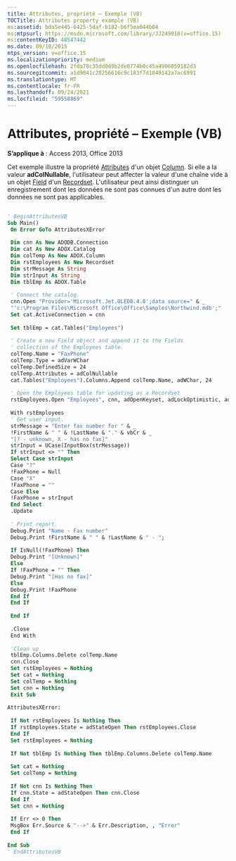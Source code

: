 ```yaml
---
title: Attributes, propriété – Exemple (VB)
TOCTitle: Attributes property example (VB)
ms:assetid: bda5e445-6425-5daf-b182-b6f5ea044b04
ms:mtpsurl: https://msdn.microsoft.com/library/JJ249918(v=office.15)
ms:contentKeyID: 48547442
ms.date: 09/18/2015
mtps_version: v=office.15
ms.localizationpriority: medium
ms.openlocfilehash: 2fda78c35dd0d9b2de0774b0c45a4906059182d3
ms.sourcegitcommit: a1d9041c20256616c9c183f7d1049142a7ac6991
ms.translationtype: MT
ms.contentlocale: fr-FR
ms.lasthandoff: 09/24/2021
ms.locfileid: "59558869"
---
```

# <a name="attributes-property-example-vb"></a>Attributes, propriété – Exemple (VB)


**S’applique à** : Access 2013, Office 2013

Cet exemple illustre la propriété [Attributes](attributes-property-adox.md) d'un objet [Column](column-object-adox.md). Si elle a la valeur **adColNullable**, l'utilisateur peut affecter la valeur d'une chaîne vide à un objet [Field](recordset-object-ado.md) d'un [Recordset](field-object-ado.md). L'utilisateur peut ainsi distinguer un enregistrement dont les données ne sont pas connues d'un autre dont les données ne sont pas applicables.

```vb 
 
' BeginAttributesVB 
Sub Main() 
 On Error GoTo AttributesXError 
 
 Dim cnn As New ADODB.Connection 
 Dim cat As New ADOX.Catalog 
 Dim colTemp As New ADOX.Column 
 Dim rstEmployees As New Recordset 
 Dim strMessage As String 
 Dim strInput As String 
 Dim tblEmp As ADOX.Table 
 
 ' Connect the catalog. 
 cnn.Open "Provider='Microsoft.Jet.OLEDB.4.0';data source=" & _ 
 "'c:\Program Files\Microsoft Office\Office\Samples\Northwind.mdb';" 
 Set cat.ActiveConnection = cnn 
 
 Set tblEmp = cat.Tables("Employees") 
 
 ' Create a new Field object and append it to the Fields 
 ' collection of the Employees table. 
 colTemp.Name = "FaxPhone" 
 colTemp.Type = adVarWChar 
 colTemp.DefinedSize = 24 
 colTemp.Attributes = adColNullable 
 cat.Tables("Employees").Columns.Append colTemp.Name, adWChar, 24 
 
 ' Open the Employees table for updating as a Recordset 
 rstEmployees.Open "Employees", cnn, adOpenKeyset, adLockOptimistic, adCmdTable 
 
 With rstEmployees 
 ' Get user input. 
 strMessage = "Enter fax number for " & _ 
 !FirstName & " " & !LastName & "." & vbCr & _ 
 "[? - unknown, X - has no fax]" 
 strInput = UCase(InputBox(strMessage)) 
 If strInput <> "" Then 
 Select Case strInput 
 Case "?" 
 !FaxPhone = Null 
 Case "X" 
 !FaxPhone = "" 
 Case Else 
 !FaxPhone = strInput 
 End Select 
 .Update 
 
 ' Print report. 
 Debug.Print "Name - Fax number" 
 Debug.Print !FirstName & " " & !LastName & " - "; 
 
 If IsNull(!FaxPhone) Then 
 Debug.Print "[Unknown]" 
 Else 
 If !FaxPhone = "" Then 
 Debug.Print "[Has no fax]" 
 Else 
 Debug.Print !FaxPhone 
 End If 
 End If 
 
 End If 
 
 .Close 
 End With 
 
 'Clean up 
 tblEmp.Columns.Delete colTemp.Name 
 cnn.Close 
 Set rstEmployees = Nothing 
 Set cat = Nothing 
 Set colTemp = Nothing 
 Set cnn = Nothing 
 Exit Sub 
 
AttributesXError: 
 
 If Not rstEmployees Is Nothing Then 
 If rstEmployees.State = adStateOpen Then rstEmployees.Close 
 End If 
 Set rstEmployees = Nothing 
 
 If Not tblEmp Is Nothing Then tblEmp.Columns.Delete colTemp.Name 
 
 Set cat = Nothing 
 Set colTemp = Nothing 
 
 If Not cnn Is Nothing Then 
 If cnn.State = adStateOpen Then cnn.Close 
 End If 
 Set cnn = Nothing 
 
 If Err <> 0 Then 
 MsgBox Err.Source & "-->" & Err.Description, , "Error" 
 End If 
 
End Sub 
' EndAttributesVB 
```

